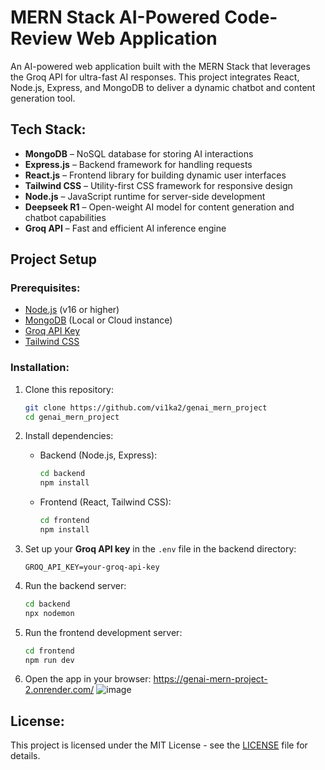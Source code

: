 # MERN Stack AI-Powered Code-Review Web Application

An AI-powered web application built with the MERN Stack that leverages the Groq API for ultra-fast AI responses. This project integrates React, Node.js, Express, and MongoDB to deliver a dynamic chatbot and content generation tool.

## Tech Stack:

- **MongoDB** – NoSQL database for storing AI interactions
- **Express.js** – Backend framework for handling requests
- **React.js** – Frontend library for building dynamic user interfaces
- **Tailwind CSS** – Utility-first CSS framework for responsive design
- **Node.js** – JavaScript runtime for server-side development
- **Deepseek R1** – Open-weight AI model for content generation and chatbot capabilities
- **Groq API** – Fast and efficient AI inference engine

## Project Setup

### Prerequisites:

- [Node.js](https://nodejs.org/en) (v16 or higher)
- [MongoDB](https://www.mongodb.com/) (Local or Cloud instance)
- [Groq API Key](https://groq.com/docs)
- [Tailwind CSS](https://v3.tailwindcss.com/docs/guides/vite)

### Installation:

1. Clone this repository:

   ```bash
   git clone https://github.com/vi1ka2/genai_mern_project
   cd genai_mern_project
   ```

2. Install dependencies:

   - Backend (Node.js, Express):
     ```bash
     cd backend
     npm install
     ```
   - Frontend (React, Tailwind CSS):
     ```bash
     cd frontend
     npm install
     ```

3. Set up your **Groq API key** in the `.env` file in the backend directory:

   ```env
   GROQ_API_KEY=your-groq-api-key
   ```

4. Run the backend server:

   ```bash
   cd backend
   npx nodemon
   ```

5. Run the frontend development server:

   ```bash
   cd frontend
   npm run dev
   ```

6. Open the app in your browser:
   https://genai-mern-project-2.onrender.com/
   ![image](https://github.com/user-attachments/assets/f4762c5c-8eb0-4599-a87d-917cd721df45)


## License:

This project is licensed under the MIT License - see the [LICENSE](LICENSE) file for details.
